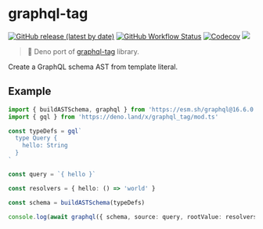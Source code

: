 # graphql-tag

[![GitHub release (latest by date)][releases]][releases-page]
[![GitHub Workflow Status][gh-actions-img]][github-actions] [![Codecov][codecov-badge]][codecov] [![][docs-badge]][docs]

> 🦕 Deno port of [graphql-tag](https://github.com/apollographql/graphql-tag) library.

Create a GraphQL schema AST from template literal.

## Example

```ts
import { buildASTSchema, graphql } from 'https://esm.sh/graphql@16.6.0'
import { gql } from 'https://deno.land/x/graphql_tag/mod.ts'

const typeDefs = gql`
  type Query {
    hello: String
  }
`

const query = `{ hello }`

const resolvers = { hello: () => 'world' }

const schema = buildASTSchema(typeDefs)

console.log(await graphql({ schema, source: query, rootValue: resolvers }))
```

[releases]: https://img.shields.io/github/v/release/deno-libs/graphql-tag?style=flat-square
[docs-badge]: https://img.shields.io/github/v/release/deno-libs/graphql-tag?color=yellow&label=Documentation&logo=deno&style=flat-square
[docs]: https://doc.deno.land/https/deno.land/x/graphql_tag/mod.ts
[releases-page]: https://github.com/deno-libs/graphql-tag/releases
[gh-actions-img]: https://img.shields.io/github/actions/workflow/status/deno-libs/graphql-tag/main.yml?branch=master&style=flat-square
[codecov]: https://codecov.io/gh/deno-libs/graphql_tag
[github-actions]: https://github.com/deno-libs/graphql-tag/actions
[codecov-badge]: https://img.shields.io/codecov/c/gh/deno-libs/graphql_tag?style=flat-square

